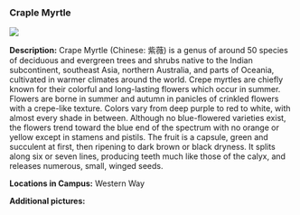 ### Craple Myrtle
![](http://www.astro.princeton.edu/~ruixu/fig/CrapeMyrtle.jpg)

**Description:** Crape Myrtle (Chinese: 紫薇) is a genus of around 50 species of deciduous and evergreen trees and shrubs native to the Indian subcontinent, southeast Asia, northern Australia, and parts of Oceania, cultivated in warmer climates around the world. Crepe myrtles are chiefly known for their colorful and long-lasting flowers which occur in summer. Flowers are borne in summer and autumn in panicles of crinkled flowers with a crepe-like texture. Colors vary from deep purple to red to white, with almost every shade in between. Although no blue-flowered varieties exist, the flowers trend toward the blue end of the spectrum with no orange or yellow except in stamens and pistils. The fruit is a capsule, green and succulent at first, then ripening to dark brown or black dryness. It splits along six or seven lines, producing teeth much like those of the calyx, and releases numerous, small, winged seeds.

**Locations in Campus:** Western Way

**Additional pictures:**

